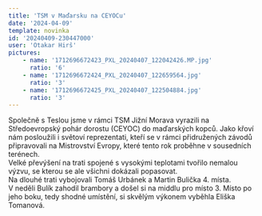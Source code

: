 ```yaml
---
title: 'TSM v Maďarsku na CEYOCu'
date: '2024-04-09'
template: novinka
id: '20240409-230447000'
user: 'Otakar Hirš'
pictures:
    - name: '1712696672423_PXL_20240407_122042426.MP.jpg'
      ratio: '6'
    - name: '1712696672424_PXL_20240407_122659564.jpg'
      ratio: '3'
    - name: '1712696672425_PXL_20240407_122504884.jpg'
      ratio: '3'
---
```

Společně s Teslou jsme v rámci TSM Jižní Morava vyrazili na Středoevropský pohár dorostu (CEYOC) do maďarských kopců. Jako křoví nám posloužili i světoví reprezentati, kteří se v rámci přidružených závodů připravovali na Mistrovství Evropy, které tento rok proběhne v sousedních terénech.  
Velké převýšení na trati spojené s vysokými teplotami tvořilo nemalou výzvu, se kterou se ale všichni dokázali popasovat.  
Na dlouhé trati vybojovali Tomáš Urbánek a Martin Bulička 4. místa.  
V neděli Bulík zahodil brambory a došel si na middlu pro místo 3. Místo po jeho boku, tedy shodné umístění, si skvělým výkonem vyběhla Eliška Tomanová.
